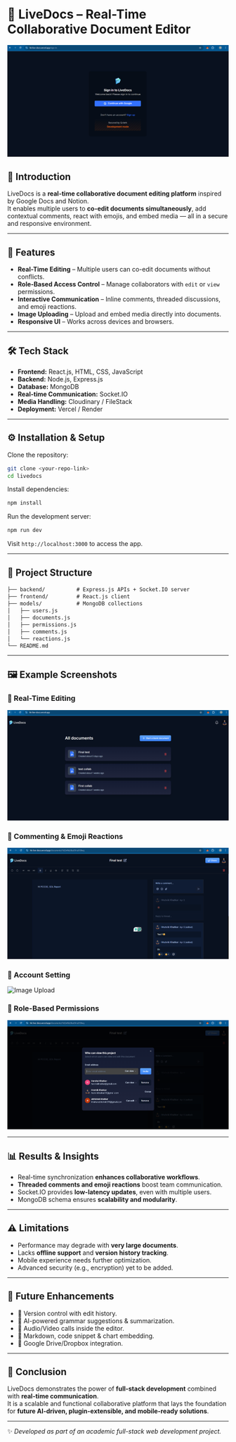 # 📄 LiveDocs – Real-Time Collaborative Document Editor

![LiveDocs Banner](./public/assets/images/livedocs-login.png)

## 📌 Introduction
LiveDocs is a **real-time collaborative document editing platform** inspired by Google Docs and Notion.  
It enables multiple users to **co-edit documents simultaneously**, add contextual comments, react with emojis, and embed media — all in a secure and responsive environment.

---

## 🚀 Features
- **Real-Time Editing** – Multiple users can co-edit documents without conflicts.  
- **Role-Based Access Control** – Manage collaborators with `edit` or `view` permissions.  
- **Interactive Communication** – Inline comments, threaded discussions, and emoji reactions.  
- **Image Uploading** – Upload and embed media directly into documents.  
- **Responsive UI** – Works across devices and browsers.  

---

## 🛠️ Tech Stack
- **Frontend:** React.js, HTML, CSS, JavaScript  
- **Backend:** Node.js, Express.js  
- **Database:** MongoDB  
- **Real-time Communication:** Socket.IO  
- **Media Handling:** Cloudinary / FileStack  
- **Deployment:** Vercel / Render  

---

## ⚙️ Installation & Setup
Clone the repository:

```bash
git clone <your-repo-link>
cd livedocs
```

Install dependencies:

```bash
npm install
```

Run the development server:

```bash
npm run dev
```

Visit `http://localhost:3000` to access the app.

---

## 📂 Project Structure
```
├── backend/          # Express.js APIs + Socket.IO server
├── frontend/         # React.js client
├── models/           # MongoDB collections
│   ├── users.js
│   ├── documents.js
│   ├── permissions.js
│   ├── comments.js
│   └── reactions.js
└── README.md
```

---

## 🖼️ Example Screenshots

### 🔹 Real-Time Editing  
![Real-Time Editing](./public/assets/images/realtime-edit.png)

### 🔹 Commenting & Emoji Reactions  
![Comments & Emojis](./public/assets/images/comments-reactions.png)

### 🔹 Account Setting
![Image Upload](./public/assets/images/account-setting.png.png)

### 🔹 Role-Based Permissions  
![Access Control](./public/assets/images/permissions.png)

---

## 📊 Results & Insights
- Real-time synchronization **enhances collaborative workflows**.  
- **Threaded comments and emoji reactions** boost team communication.  
- Socket.IO provides **low-latency updates**, even with multiple users.  
- MongoDB schema ensures **scalability and modularity**.  

---

## ⚠️ Limitations
- Performance may degrade with **very large documents**.  
- Lacks **offline support** and **version history tracking**.  
- Mobile experience needs further optimization.  
- Advanced security (e.g., encryption) yet to be added.  

---

## 🔮 Future Enhancements
- 📌 Version control with edit history.  
- 📌 AI-powered grammar suggestions & summarization.  
- 📌 Audio/Video calls inside the editor.  
- 📌 Markdown, code snippet & chart embedding.  
- 📌 Google Drive/Dropbox integration.  

---

## 📌 Conclusion
LiveDocs demonstrates the power of **full-stack development** combined with **real-time communication**.  
It is a scalable and functional collaborative platform that lays the foundation for **future AI-driven, plugin-extensible, and mobile-ready solutions**.

---

✨ *Developed as part of an academic full-stack web development project.*
